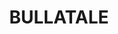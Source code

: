 ---
lastmod: '2025-04-06T06:05:20+00:00'
latitude: -35.73842466
layout: suburb
longitude: 145.0806383
postcode: '2710'
state: NSW
title: BULLATALE
url: /nsw/bullatale/
---